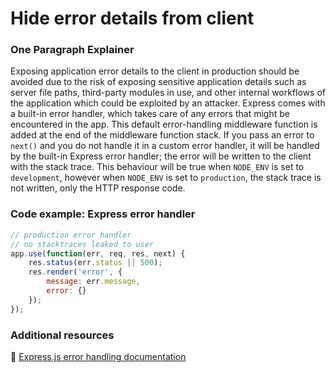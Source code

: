 # Hide error details from client

### One Paragraph Explainer

Exposing application error details to the client in production should be avoided due to the risk of exposing sensitive application details such as server file paths, third-party modules in use, and other internal workflows of the application which could be exploited by an attacker.
Express comes with a built-in error handler, which takes care of any errors that might be encountered in the app. This default error-handling middleware function is added at the end of the middleware function stack.
If you pass an error to `next()` and you do not handle it in a custom error handler, it will be handled by the built-in Express error handler; the error will be written to the client with the stack trace. This behaviour will be true when `NODE_ENV` is set to `development`, however when `NODE_ENV` is set to `production`, the stack trace is not written, only the HTTP response code.

### Code example: Express error handler

``` javascript
// production error handler
// no stacktraces leaked to user
app.use(function(err, req, res, next) {
    res.status(err.status || 500);
    res.render('error', {
        message: err.message,
        error: {}
    });
});
```

### Additional resources

🔗 [Express.js error handling documentation](https://expressjs.com/en/guide/error-handling.html)
